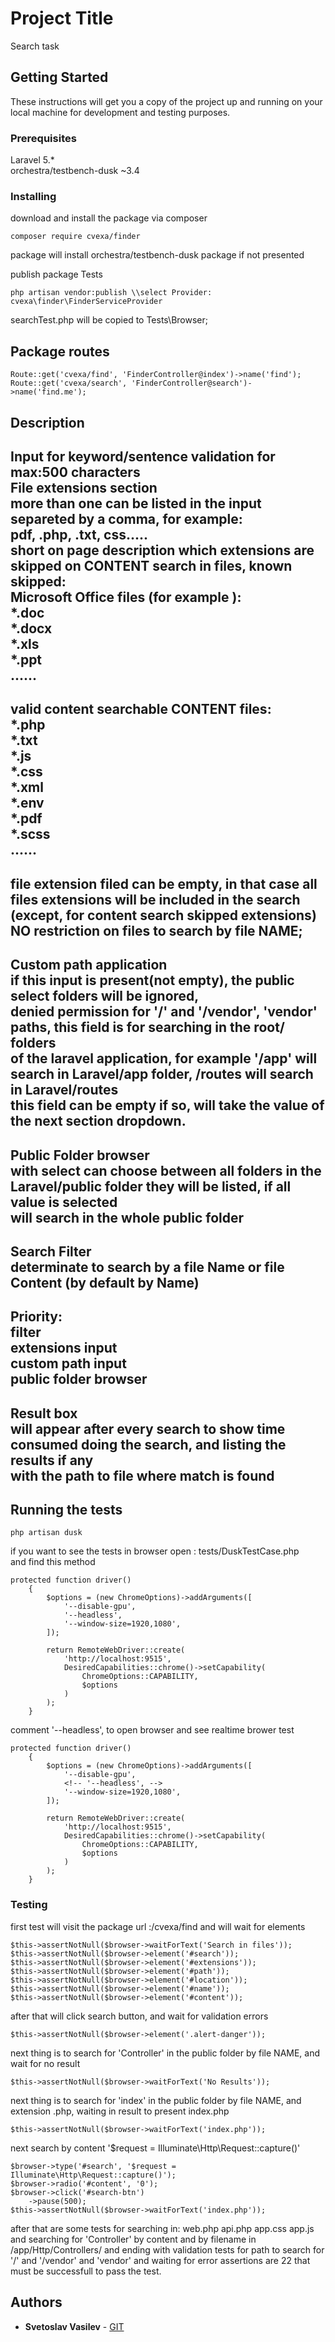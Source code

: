 # Project Title

Search task

## Getting Started

These instructions will get you a copy of the project up and running on your local machine for development and testing purposes.


### Prerequisites

Laravel 5.*<br/>
orchestra/testbench-dusk ~3.4<br/>


### Installing

download and install the package via composer

```
composer require cvexa/finder
```

package will install orchestra/testbench-dusk package if not presented<br/>

publish package Tests

```
php artisan vendor:publish \\select Provider: cvexa\finder\FinderServiceProvider
```

searchTest.php will be copied to Tests\Browser;
## Package routes

```
Route::get('cvexa/find', 'FinderController@index')->name('find');
Route::get('cvexa/search', 'FinderController@search')->name('find.me');
```

## Description
Input for keyword/sentence validation for max:500 characters<br/>
File extensions section<br/>
more than one can be listed in the input separeted by a comma, for example:<br/>
pdf, .php, .txt, css.....<br/>
short on page description which extensions are skipped on CONTENT search in files, known skipped:<br/>
Microsoft Office files (for example ):<br/>
*.doc<br/>
*.docx<br/>
*.xls<br/>
*.ppt<br/>
......
---
valid content searchable CONTENT files:<br/>
*.php<br/>
*.txt<br/>
*.js<br/>
*.css<br/>
*.xml<br/>
*.env<br/>
*.pdf<br/>
*.scss<br/>
......
---
file extension filed can be empty, in that case all files extensions will be included in the search (except, for content search skipped extensions)<br/>
NO restriction on files to search by file NAME;<br/>
---
Custom path application<br/>
if this input is present(not empty), the public select folders will be ignored,<br/>
denied permission for '/' and '/vendor', 'vendor' paths, this field is for searching in the root/ folders<br/> of the laravel application, for example '/app' will search in Laravel/app folder, /routes will search in Laravel/routes<br/>
this field can be empty if so, will take the value of the next section dropdown.<br/>
---
Public Folder browser<br/>
with select can choose between all folders in the Laravel/public folder they will be listed, if all value is selected<br/> will search in the whole public folder<br/>
---
Search Filter<br/>
determinate to search by a file Name or file Content (by default by Name)<br/>
---
Priority:<br/>
filter<br/>
extensions input<br/>
custom path input<br/>
public folder browser<br/>
---
Result box<br/>
will appear after every search to show time consumed doing the search, and listing the results if any<br/>
with the path to file where match is found<br/>
---

## Running the tests

```
php artisan dusk
```
if you want to see the tests in browser open : tests/DuskTestCase.php<br/>
and find this method

```
protected function driver()
    {
        $options = (new ChromeOptions)->addArguments([
            '--disable-gpu',
            '--headless',
            '--window-size=1920,1080',
        ]);

        return RemoteWebDriver::create(
            'http://localhost:9515',
            DesiredCapabilities::chrome()->setCapability(
                ChromeOptions::CAPABILITY,
                $options
            )
        );
    }
```

comment '--headless', to open browser and see realtime brower test
```
protected function driver()
    {
        $options = (new ChromeOptions)->addArguments([
            '--disable-gpu',
            <!-- '--headless', -->
            '--window-size=1920,1080',
        ]);

        return RemoteWebDriver::create(
            'http://localhost:9515',
            DesiredCapabilities::chrome()->setCapability(
                ChromeOptions::CAPABILITY,
                $options
            )
        );
    }
```
### Testing

first test will visit the package url :/cvexa/find
and will wait for elements

```
$this->assertNotNull($browser->waitForText('Search in files'));
$this->assertNotNull($browser->element('#search'));
$this->assertNotNull($browser->element('#extensions'));
$this->assertNotNull($browser->element('#path'));
$this->assertNotNull($browser->element('#location'));
$this->assertNotNull($browser->element('#name'));
$this->assertNotNull($browser->element('#content'));
```

after that will click search button, and wait for validation errors

```
$this->assertNotNull($browser->element('.alert-danger'));
```
next thing is to search for 'Controller' in the public folder by file NAME, and wait for no result
```
$this->assertNotNull($browser->waitForText('No Results'));
```
next thing is to search for 'index' in the public folder by file NAME, and extension .php, waiting in result to present index.php
```
$this->assertNotNull($browser->waitForText('index.php'));
```
next search by content '$request = Illuminate\Http\Request::capture()'
```
$browser->type('#search', '$request = Illuminate\Http\Request::capture()');
$browser->radio('#content', '0');
$browser->click('#search-btn')
    ->pause(500);
$this->assertNotNull($browser->waitForText('index.php'));
```
after that are some tests for searching in:
web.php
api.php
app.css
app.js
and searching for 'Controller' by content and by filename in
/app/Http/Controllers/
and ending with validation tests for path to search for '/' and '/vendor' and 'vendor'
and waiting for error
assertions are 22 that must be successfull to pass the test.

## Authors

* **Svetoslav Vasilev** - [GIT](https://github.com/cvexa)
